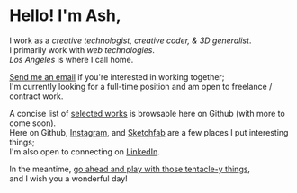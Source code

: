 # Hello! I'm Ash,

I work as a _creative technologist, creative coder, & 3D generalist_.  
I primarily work with _web technologies_.  
_Los Angeles_ is where I call home.  

[Send me an email](mailto:milcktoast@icloud.com) if you're interested in working together;  
I'm currently looking for a full-time position and am open to freelance / contract work.  

A concise list of [selected works](https://github.com/milcktoast/selected-works/) is browsable here on Github (with more to come soon).  
Here on Github, [Instagram](https://www.instagram.com/milcktoast/), and [Sketchfab](https://sketchfab.com/jpweeks) are a few places I put interesting things;  
I'm also open to connecting on [LinkedIn](https://www.linkedin.com/in/milcktoast/).  

In the meantime, [go ahead and play with those tentacle-y things](https://milcktoast.com),  
and I wish you a wonderful day!
